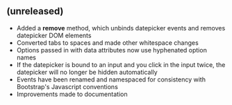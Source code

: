 ## (unreleased)

* Added a **remove** method, which unbinds datepicker events and removes datepicker DOM elements
* Converted tabs to spaces and made other whitespace changes
* Options passed in with data attributes now use hyphenated option names
* If the datepicker is bound to an input and you click in the input twice, the datepicker will no longer be hidden automatically
* Events have been renamed and namespaced for consistency with Bootstrap's Javascript conventions
* Improvements made to documentation
